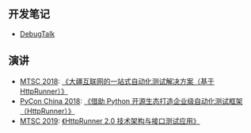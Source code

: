 
## 开发笔记

- [DebugTalk](http://debugtalk.com/tags/HttpRunner/)

## 演讲

- [MTSC 2018][MTSC2018]: [《大疆互联网的一站式自动化测试解决方案（基于HttpRunner）》][dji-httprunner]
- [PyCon China 2018][PyConChina2018]: [《借助 Python 开源生态打造企业级自动化测试框架（HttpRunner）》][PyCon-HttpRunner]
- [MTSC 2019][MTSC2019]: [《HttpRunner 2.0 技术架构与接口测试应用》][httprunner-2.0]

[MTSC2018]: https://www.bagevent.com/event/1193113
[PyConChina2018]: http://cn.pycon.org/2018/city_beijing.html
[dji-httprunner]: /attachments/DJI-HttpRunner.pdf
[PyCon-HttpRunner]: /attachments/PyCon-HttpRunner.pdf
[MTSC2019]: https://testerhome.com/mtsc/2019
[httprunner-2.0]: /attachments/MTSC2019-HttpRunner-2.0.pdf
